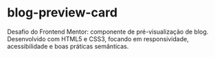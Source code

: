 # blog-preview-card
Desafio do Frontend Mentor: componente de pré-visualização de blog. Desenvolvido com HTML5 e CSS3, focando em responsividade, acessibilidade e boas práticas semânticas.
